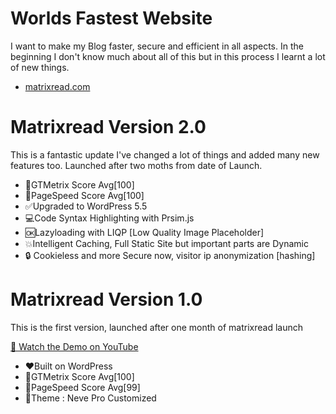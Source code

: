 # Worlds Fastest Website

I want to make my Blog faster, secure and efficient in all aspects. In the beginning I don't know much about all of this but in this process I learnt a lot of new things.

* [matrixread.com](https://matrixread.com)

# Matrixread Version 2.0
This is a fantastic update I've changed a lot of things and added many new features too. Launched after two moths from date of Launch.
* 💯GTMetrix Score Avg[100]
* 💯PageSpeed Score Avg[100]
* ✅Upgraded to WordPress 5.5
* 💻Code Syntax Highlighting with Prsim.js
* 🆗Lazyloading with LIQP [Low Quality Image Placeholder]
* 💥Intelligent Caching, Full Static Site but important parts are Dynamic
* 🔒 Cookieless and more Secure now, visitor ip anonymization [hashing]

# Matrixread Version 1.0
This is the first version, launched after one month of matrixread launch

[🎥 Watch the Demo on YouTube](https://www.youtube.com/watch?v=lnvsuNZURR0)
* ❤️Built on WordPress 
* 💯GTMetrix Score Avg[100]
* 💯PageSpeed Score Avg[99]
* 🤩Theme : Neve Pro Customized
